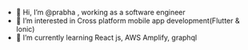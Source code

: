 - 👋 Hi, I’m @prabha , working as a software engineer
- 👀 I’m interested in Cross platform mobile app development(Flutter & Ionic)
- 🌱 I’m currently learning React js, AWS Amplify, graphql

<!---
prabhakat/prabhakat is a ✨ special ✨ repository because its `README.md` (this file) appears on your GitHub profile.
You can click the Preview link to take a look at your changes.
--->
